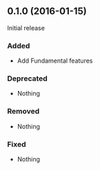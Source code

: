 ## 0.1.0 (2016-01-15)

Initial release

### Added

- Add Fundamental features

### Deprecated

- Nothing

### Removed

- Nothing

### Fixed

- Nothing
